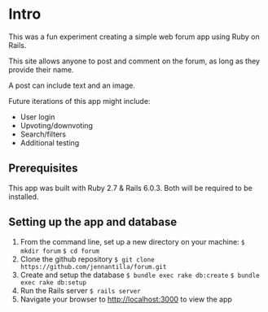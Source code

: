 # Intro

This was a fun experiment creating a simple web forum app using Ruby on Rails.

This site allows anyone to post and comment on the forum, as long as they provide their name. 

A post can include text and an image.

Future iterations of this app might include:

* User login
* Upvoting/downvoting 
* Search/filters
* Additional testing

## Prerequisites
This app was built with Ruby 2.7 & Rails 6.0.3. Both will be required to be installed.

## Setting up the app and database
1. From the command line, set up a new directory on your machine:
    ```$ mkdir forum```
    ```$ cd forum```
2. Clone the github repository
    ```$ git clone https://github.com/jennantilla/forum.git```
3. Create and setup the database
    ```$ bundle exec rake db:create```
    ```$ bundle exec rake db:setup```
4. Run the Rails server
    ```$ rails server```
5. Navigate your browser to [http://localhost:3000](http://localhost:3000) to view the app